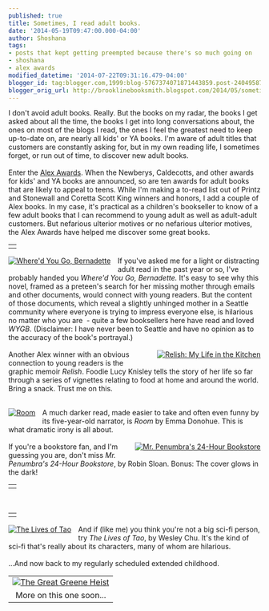 ```yaml
---
published: true
title: Sometimes, I read adult books.
date: '2014-05-19T09:47:00.000-04:00'
author: Shoshana
tags:
- posts that kept getting preempted because there's so much going on
- shoshana
- alex awards
modified_datetime: '2014-07-22T09:31:16.479-04:00'
blogger_id: tag:blogger.com,1999:blog-5767374071871443859.post-240495877149953800
blogger_orig_url: http://brooklinebooksmith.blogspot.com/2014/05/sometimes-i-read-adult-books.html
---
```


I don't avoid adult books. Really. But the books on my radar, the books I get asked about all the time, the books I get into long conversations about, the ones on most of the blogs I read, the ones I feel the greatest need to keep up-to-date on, are nearly all kids' or YA books. I'm aware of adult titles that customers are constantly asking for, but in my own reading life, I sometimes forget, or run out of time, to discover new adult books.<br /><br />Enter the <a href="http://www.ala.org/yalsa/booklists/alex">Alex Awards</a>. When the Newberys, Caldecotts, and other awards for kids' and YA books are announced, so are ten awards for adult books that are likely to appeal to teens. While I'm making a to-read list out of Printz and Stonewall and Coretta Scott King winners and honors, I add a couple of Alex books. In my case, it's practical as a children's bookseller to know of a few adult books that I can recommend to young adult as well as adult-adult customers. But nefarious ulterior motives or no nefarious ulterior motives, the Alex Awards have helped me discover some great books.<br /><table id="aba-search-results-table"><tbody><tr><td valign="top"><div class="abaproduct-image"></div></td></tr></tbody></table><a href="http://www.brooklinebooksmith-shop.com/book/v/9780316204262" style="clear: left; float: left; margin-bottom: 1em; margin-right: 1em;"><img src="http://images.booksense.com/images/books/262/204/FC9780316204262.JPG" title="Where'd You Go, Bernadette" /></a>If you've asked me for a light or distracting adult read in the past year or so, I've probably handed you <i>Where'd You Go, Bernadette.</i> It's easy to see why this novel, framed as a preteen's search for her missing mother through emails and other documents, would connect with young readers. But the content of those documents, which reveal a slightly unhinged mother in a Seattle community where everyone is trying to impress everyone else, is hilarious no matter who you are&nbsp; - quite a few booksellers here have read and loved <i>WYGB</i>. (Disclaimer: I have never been to Seattle and have no opinion as to the accuracy of the book's portrayal.)<br /><br /><a href="http://www.brooklinebooksmith-shop.com/book/v/9781596436237" style="clear: right; float: right; margin-bottom: 1em; margin-left: 1em;"><img src="http://images.booksense.com/images/books/237/436/FC9781596436237.JPG" title="Relish: My Life in the Kitchen" /></a>Another Alex winner with an obvious connection to young readers is the graphic memoir <i>Relish</i>. Foodie Lucy Knisley tells the story of her life so far through a series of vignettes relating to food at home and around the world. Bring a snack. Trust me on this. <br /><div class="abaproduct-image"></div><br /><div class="abaproduct-image"></div><a href="http://www.brooklinebooksmith-shop.com/book/v/9780316098328" style="clear: left; float: left; margin-bottom: 1em; margin-right: 1em;"><img src="http://images.booksense.com/images/books/328/098/FC9780316098328.JPG" title="Room" /></a>A much darker read, made easier to take and often even funny by its five-year-old narrator, is <i>Room</i> by Emma Donohue. This is what dramatic irony is all about.<br /><br /><a href="http://www.brooklinebooksmith-shop.com/book/v/9781250037756" style="clear: right; float: right; margin-bottom: 1em; margin-left: 1em;"><img src="http://images.booksense.com/images/books/756/037/FC9781250037756.JPG" title="Mr. Penumbra's 24-Hour Bookstore" /></a>If you're a bookstore fan, and I'm guessing you are, don't miss <i>Mr. Penumbra's 24-Hour Bookstore</i>, by Robin Sloan. Bonus: The cover glows in the dark! <br /><table id="aba-search-results-table"><tbody><tr><td valign="top"><div class="abaproduct-image"></div></td></tr></tbody></table><br /><table id="aba-search-results-table"><tbody><tr><td valign="top"><div class="abaproduct-image"></div></td></tr></tbody></table><a href="http://www.brooklinebooksmith-shop.com/book/v/9780857663290" style="clear: left; float: left; margin-bottom: 1em; margin-right: 1em;"><img src="http://images.booksense.com/images/books/290/663/FC9780857663290.JPG" title="The Lives of Tao" /></a>And if (like me) you think you're not a big sci-fi person, try <i>The Lives of Tao</i>, by Wesley Chu. It's the kind of sci-fi that's really about its characters, many of whom are hilarious.<br /><br />...And now back to my regularly scheduled extended childhood.<br /><table cellpadding="0" cellspacing="0" class="tr-caption-container" style="float: right; text-align: center;"><tbody><tr><td style="text-align: center;"><a href="http://www.brooklinebooksmith-shop.com/book/v/9780545525527" style="margin-left: auto; margin-right: auto;"><img src="http://images.booksense.com/images/books/527/525/FC9780545525527.JPG" title="The Great Greene Heist" /></a></td></tr><tr><td class="tr-caption" style="text-align: center;">More on this one soon...</td></tr></tbody></table><br /><div class="abaproduct-image"></div><br /><br />
